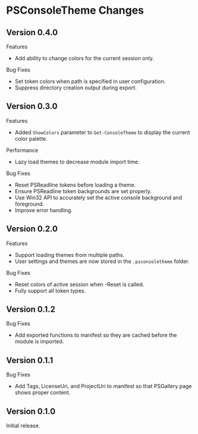 # PSConsoleTheme Changes

## Version 0.4.0

Features

* Add ability to change colors for the current session only.

Bug Fixes

* Set token colors when path is specified in user configuration.
* Suppress directory creation output during export.

## Version 0.3.0

Features

* Added `ShowColors` parameter to `Get-ConsoleTheme` to display the current color palette.

Performance

* Lazy load themes to decrease module import time.

Bug Fixes

* Reset PSReadline tokens before loading a theme.
* Ensure PSReadline token backgrounds are set properly.
* Use Win32 API to accurately set the active console background and foreground.
* Improve error handling.

## Version 0.2.0

Features

* Support loading themes from multiple paths.
* User settings and themes are now stored in the `.psconsoletheme` folder.

Bug Fixes

* Reset colors of active session when -Reset is called.
* Fully support all token types.

## Version 0.1.2

Bug Fixes

* Add exported functions to manifest so they are cached before the module is imported.

## Version 0.1.1

Bug Fixes

* Add Tags, LicenseUri, and ProjectUri to manifest so that PSGallery page shows proper content.

## Version 0.1.0

Initial release.